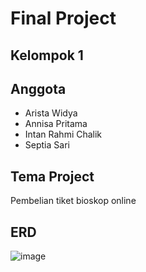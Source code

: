 # Final Project

## Kelompok 1

## Anggota

-   Arista Widya
-   Annisa Pritama
-   Intan Rahmi Chalik
-   Septia Sari

## Tema Project

Pembelian tiket bioskop online

## ERD

![image](https://github.com/intchl/Projek-Akhir/assets/126045100/f6244a82-7aa8-4d99-98ae-7dcb82600b0a)
